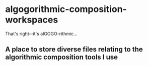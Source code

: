# algogorithmic-composition-workspaces
That's right--it's alGOGO-rithmic...
## A place to store diverse files relating to the algorithmic composition tools I use
